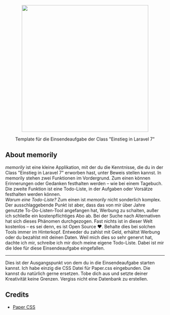 <p align="center"><a href="https://www.webmasters-fernakademie.de"><img src="https://www.webmasters-fernakademie.de/images/wfa_img/logo-wfa.png?1571290125" width="400"></a></p>
<p align="center">
Template für die Einsendeaufgabe der Class "Einstieg in Laravel 7"
</p>

## About memorily
*memorily* ist eine kleine Applikation, mit der du die Kenntnisse, die du in der Class "Einstieg in Laravel 7"  erworben hast, unter Beweis stellen kannst. In memorily stehen zwei Funktionen im Vordergrund. Zum einen können Erinnerungen oder Gedanken festhalten werden – wie bei einem Tagebuch. Die zweite Funktion ist eine Todo-Liste, in der Aufgaben oder Vorsätze festhalten werden können.  
*Warum eine Todo-Liste?* Zum einen ist *memorily* nicht sonderlich komplex. Der ausschlaggebende Punkt ist aber, dass das von mir über Jahre genutzte To-Do-Listen-Tool angefangen hat, Werbung zu schalten, außer ich schließe ein kostenpflichtiges Abo ab. Bei der Suche nach Alternativen hat sich dieses Phänomen durchgezogen. Fast nichts ist in dieser Welt kostenlos – es sei denn, es ist Open Source ❤️. Behalte dies bei solchen Tools immer im Hinterkopf. Entweder du zahlst mit Geld, erhältst Werbung oder du bezahlst mit deinen Daten. Weil mich dies so sehr genervt hat, dachte ich mir, schreibe ich mir doch meine eigene Todo-Liste. Dabei ist mir die Idee für diese Einsendeaufgabe eingefallen.

---

Dies ist der Ausgangspunkt von dem du in die Einsendeaufgabe starten kannst. Ich habe einzig die CSS Datei für Paper.css eingebunden. Die kannst du natürlich gerne ersetzen. Tobe dich aus und setzte deiner Kreativität keine Grenzen. Vergiss nicht eine Datenbank zu erstellen. 


## Credits
- <a href="https://github.com/papercss/papercss">Paper CSS</a>
